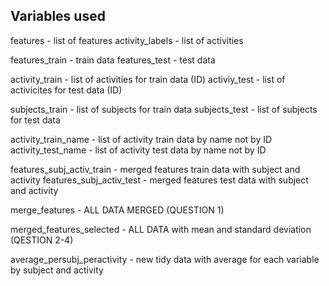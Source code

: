## Variables used
features - list of features
activity_labels - list of activities

features_train - train data
features_test - test data

activity_train - list of activities for train data (ID)
activiy_test - list of activicites for test data (ID)

subjects_train - list of subjects for train data
subjects_test - list of subjects for test data

activity_train_name - list of activity train data by name not by ID
activity_test_name - list of activity test data by name not by ID

features_subj_activ_train - merged features train data with subject and activity
features_subj_activ_test - merged features test data with subject and activity

merge_features - ALL DATA MERGED (QUESTION 1)

merged_features_selected - ALL DATA with mean and standard deviation (QESTION 2-4)

average_persubj_peractivity - new tidy data with average for each variable 
                              by subject and activity